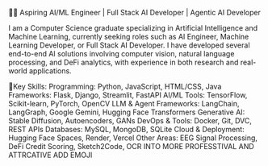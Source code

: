 👨‍💻 Aspiring AI/ML Engineer | Full Stack AI Developer | Agentic AI Developer


I am a Computer Science graduate specializing in Artificial Intelligence and Machine Learning, currently seeking roles such as AI Engineer, Machine Learning Developer, or Full Stack AI Developer. I have developed several end-to-end AI solutions involving computer vision, natural language processing, and DeFi analytics, with experience in both research and real-world applications.

🚀Key Skills:
Programming: Python, JavaScript, HTML/CSS, Java
Frameworks: Flask, Django, Streamlit, FastAPI
AI/ML Tools: TensorFlow, Scikit-learn, PyTorch, OpenCV
LLM & Agent Frameworks: LangChain, LangGraph, Google Gemini, Hugging Face Transformers
Generative AI: Stable Diffusion, Autoencoders, GANs
DevOps & Tools: Docker, Git, DVC, REST APIs
Databases: MySQL, MongoDB, SQLite
Cloud & Deployment: Hugging Face Spaces, Render, Vercel
Other Areas: EEG Signal Processing, DeFi Credit Scoring, Sketch2Code, OCR INTO MORE PROFESSTIVAL AND ATTRCATIVE ADD EMOJI
